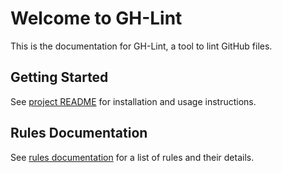 # Welcome to GH-Lint

This is the documentation for GH-Lint, a tool to lint GitHub files.

## Getting Started

See [project README](https://www.github.com/TWiStErRob/net.twisterrob.ghlint) for installation and usage instructions.

## Rules Documentation

See [rules documentation](rules) for a list of rules and their details.

